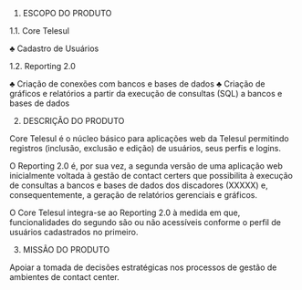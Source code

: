 1. ESCOPO DO PRODUTO

1.1. Core Telesul

♣	Cadastro de Usuários

1.2.	Reporting 2.0

♣	Criação de conexões com bancos e bases de dados
♣	Criação de gráficos e relatórios a partir da execução de consultas (SQL) a bancos e bases de dados 


2. DESCRIÇÃO DO PRODUTO

Core Telesul é o núcleo básico para aplicações web da Telesul permitindo registros (inclusão, exclusão e edição) de usuários, seus perfis e logins. 

O Reporting 2.0 é, por sua vez, a segunda versão de uma aplicação web inicialmente voltada à gestão de contact certers que possibilita à execução de consultas a bancos e bases de dados dos discadores (XXXXX) e, consequentemente, a geração de relatórios gerenciais e gráficos. 

O Core Telesul integra-se ao Reporting 2.0 à medida em que, funcionalidades do segundo são ou não acessíveis conforme o perfil de usuários cadastrados no primeiro.  
 

3. MISSÃO DO PRODUTO

Apoiar a tomada de decisões estratégicas nos processos de gestão de ambientes de contact center.
